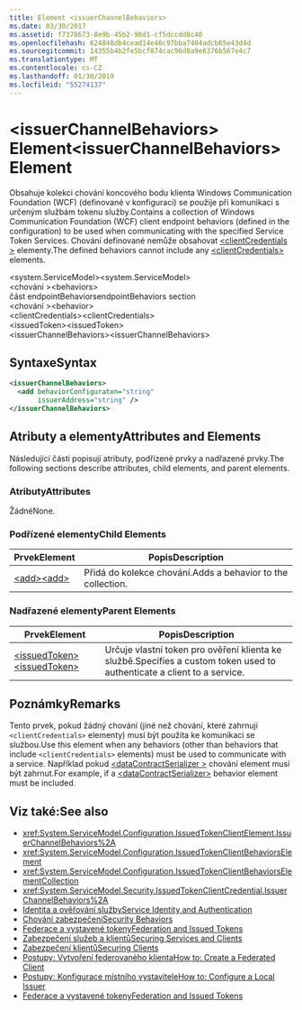 ```yaml
---
title: Element <issuerChannelBehaviors>
ms.date: 03/30/2017
ms.assetid: f7378673-8e9b-45b2-98d1-cf5dccdd8c40
ms.openlocfilehash: 624848db4cead14e46c97bba7404adcb65e43d4d
ms.sourcegitcommit: 14355b4b2fe5bcf874cac96d0a9e6376b567e4c7
ms.translationtype: MT
ms.contentlocale: cs-CZ
ms.lasthandoff: 01/30/2019
ms.locfileid: "55274137"
---
```

# <a name="issuerchannelbehaviors-element"></a><span data-ttu-id="f5a1e-102">\<issuerChannelBehaviors> Element</span><span class="sxs-lookup"><span data-stu-id="f5a1e-102">\<issuerChannelBehaviors> Element</span></span>
<span data-ttu-id="f5a1e-103">Obsahuje kolekci chování koncového bodu klienta Windows Communication Foundation (WCF) (definované v konfiguraci) se použije při komunikaci s určeným službám tokenu služby.</span><span class="sxs-lookup"><span data-stu-id="f5a1e-103">Contains a collection of Windows Communication Foundation (WCF) client endpoint behaviors (defined in the configuration) to be used when communicating with the specified Service Token Services.</span></span> <span data-ttu-id="f5a1e-104">Chování definované nemůže obsahovat [ \<clientCredentials >](../../../../../docs/framework/configure-apps/file-schema/wcf/clientcredentials.md) elementy.</span><span class="sxs-lookup"><span data-stu-id="f5a1e-104">The defined behaviors cannot include any [\<clientCredentials>](../../../../../docs/framework/configure-apps/file-schema/wcf/clientcredentials.md) elements.</span></span>  
  
 <span data-ttu-id="f5a1e-105">\<system.ServiceModel></span><span class="sxs-lookup"><span data-stu-id="f5a1e-105">\<system.ServiceModel></span></span>  
<span data-ttu-id="f5a1e-106">\<chování ></span><span class="sxs-lookup"><span data-stu-id="f5a1e-106">\<behaviors></span></span>  
<span data-ttu-id="f5a1e-107">část endpointBehaviors</span><span class="sxs-lookup"><span data-stu-id="f5a1e-107">endpointBehaviors section</span></span>  
<span data-ttu-id="f5a1e-108">\<chování ></span><span class="sxs-lookup"><span data-stu-id="f5a1e-108">\<behavior></span></span>  
<span data-ttu-id="f5a1e-109">\<clientCredentials></span><span class="sxs-lookup"><span data-stu-id="f5a1e-109">\<clientCredentials></span></span>  
<span data-ttu-id="f5a1e-110">\<issuedToken></span><span class="sxs-lookup"><span data-stu-id="f5a1e-110">\<issuedToken></span></span>  
<span data-ttu-id="f5a1e-111">\<issuerChannelBehaviors></span><span class="sxs-lookup"><span data-stu-id="f5a1e-111">\<issuerChannelBehaviors></span></span>  
  
## <a name="syntax"></a><span data-ttu-id="f5a1e-112">Syntaxe</span><span class="sxs-lookup"><span data-stu-id="f5a1e-112">Syntax</span></span>  
  
```xml  
<issuerChannelBehaviors>
  <add behaviorConfiguraton="string"
       issuerAddress="string" />
</issuerChannelBehaviors>
```  
  
## <a name="attributes-and-elements"></a><span data-ttu-id="f5a1e-113">Atributy a elementy</span><span class="sxs-lookup"><span data-stu-id="f5a1e-113">Attributes and Elements</span></span>  
 <span data-ttu-id="f5a1e-114">Následující části popisují atributy, podřízené prvky a nadřazené prvky.</span><span class="sxs-lookup"><span data-stu-id="f5a1e-114">The following sections describe attributes, child elements, and parent elements.</span></span>  
  
### <a name="attributes"></a><span data-ttu-id="f5a1e-115">Atributy</span><span class="sxs-lookup"><span data-stu-id="f5a1e-115">Attributes</span></span>  
 <span data-ttu-id="f5a1e-116">Žádné</span><span class="sxs-lookup"><span data-stu-id="f5a1e-116">None.</span></span>  
  
### <a name="child-elements"></a><span data-ttu-id="f5a1e-117">Podřízené elementy</span><span class="sxs-lookup"><span data-stu-id="f5a1e-117">Child Elements</span></span>  
  
|<span data-ttu-id="f5a1e-118">Prvek</span><span class="sxs-lookup"><span data-stu-id="f5a1e-118">Element</span></span>|<span data-ttu-id="f5a1e-119">Popis</span><span class="sxs-lookup"><span data-stu-id="f5a1e-119">Description</span></span>|  
|-------------|-----------------|  
|[<span data-ttu-id="f5a1e-120">\<add></span><span class="sxs-lookup"><span data-stu-id="f5a1e-120">\<add></span></span>](../../../../../docs/framework/configure-apps/file-schema/wcf/add-of-issuerchannelbehaviors.md)|<span data-ttu-id="f5a1e-121">Přidá do kolekce chování.</span><span class="sxs-lookup"><span data-stu-id="f5a1e-121">Adds a behavior to the collection.</span></span>|  
  
### <a name="parent-elements"></a><span data-ttu-id="f5a1e-122">Nadřazené elementy</span><span class="sxs-lookup"><span data-stu-id="f5a1e-122">Parent Elements</span></span>  
  
|<span data-ttu-id="f5a1e-123">Prvek</span><span class="sxs-lookup"><span data-stu-id="f5a1e-123">Element</span></span>|<span data-ttu-id="f5a1e-124">Popis</span><span class="sxs-lookup"><span data-stu-id="f5a1e-124">Description</span></span>|  
|-------------|-----------------|  
|[<span data-ttu-id="f5a1e-125">\<issuedToken></span><span class="sxs-lookup"><span data-stu-id="f5a1e-125">\<issuedToken></span></span>](../../../../../docs/framework/configure-apps/file-schema/wcf/issuedtoken.md)|<span data-ttu-id="f5a1e-126">Určuje vlastní token pro ověření klienta ke službě.</span><span class="sxs-lookup"><span data-stu-id="f5a1e-126">Specifies a custom token used to authenticate a client to a service.</span></span>|  
  
## <a name="remarks"></a><span data-ttu-id="f5a1e-127">Poznámky</span><span class="sxs-lookup"><span data-stu-id="f5a1e-127">Remarks</span></span>  
 <span data-ttu-id="f5a1e-128">Tento prvek, pokud žádný chování (jiné než chování, které zahrnují `<clientCredentials>` elementy) musí být použita ke komunikaci se službou.</span><span class="sxs-lookup"><span data-stu-id="f5a1e-128">Use this element when any behaviors (other than behaviors that include `<clientCredentials>` elements) must be used to communicate with a service.</span></span> <span data-ttu-id="f5a1e-129">Například pokud [ \<dataContractSerializer >](../../../../../docs/framework/configure-apps/file-schema/wcf/datacontractserializer-element.md) chování element musí být zahrnut.</span><span class="sxs-lookup"><span data-stu-id="f5a1e-129">For example, if a [\<dataContractSerializer>](../../../../../docs/framework/configure-apps/file-schema/wcf/datacontractserializer-element.md) behavior element must be included.</span></span>  
  
## <a name="see-also"></a><span data-ttu-id="f5a1e-130">Viz také:</span><span class="sxs-lookup"><span data-stu-id="f5a1e-130">See also</span></span>
- <xref:System.ServiceModel.Configuration.IssuedTokenClientElement.IssuerChannelBehaviors%2A>
- <xref:System.ServiceModel.Configuration.IssuedTokenClientBehaviorsElement>
- <xref:System.ServiceModel.Configuration.IssuedTokenClientBehaviorsElementCollection>
- <xref:System.ServiceModel.Security.IssuedTokenClientCredential.IssuerChannelBehaviors%2A>
- [<span data-ttu-id="f5a1e-131">Identita a ověřování služby</span><span class="sxs-lookup"><span data-stu-id="f5a1e-131">Service Identity and Authentication</span></span>](../../../../../docs/framework/wcf/feature-details/service-identity-and-authentication.md)
- [<span data-ttu-id="f5a1e-132">Chování zabezpečení</span><span class="sxs-lookup"><span data-stu-id="f5a1e-132">Security Behaviors</span></span>](../../../../../docs/framework/wcf/feature-details/security-behaviors-in-wcf.md)
- [<span data-ttu-id="f5a1e-133">Federace a vystavené tokeny</span><span class="sxs-lookup"><span data-stu-id="f5a1e-133">Federation and Issued Tokens</span></span>](../../../../../docs/framework/wcf/feature-details/federation-and-issued-tokens.md)
- [<span data-ttu-id="f5a1e-134">Zabezpečení služeb a klientů</span><span class="sxs-lookup"><span data-stu-id="f5a1e-134">Securing Services and Clients</span></span>](../../../../../docs/framework/wcf/feature-details/securing-services-and-clients.md)
- [<span data-ttu-id="f5a1e-135">Zabezpečení klientů</span><span class="sxs-lookup"><span data-stu-id="f5a1e-135">Securing Clients</span></span>](../../../../../docs/framework/wcf/securing-clients.md)
- [<span data-ttu-id="f5a1e-136">Postupy: Vytvoření federovaného klienta</span><span class="sxs-lookup"><span data-stu-id="f5a1e-136">How to: Create a Federated Client</span></span>](../../../../../docs/framework/wcf/feature-details/how-to-create-a-federated-client.md)
- [<span data-ttu-id="f5a1e-137">Postupy: Konfigurace místního vystavitele</span><span class="sxs-lookup"><span data-stu-id="f5a1e-137">How to: Configure a Local Issuer</span></span>](../../../../../docs/framework/wcf/feature-details/how-to-configure-a-local-issuer.md)
- [<span data-ttu-id="f5a1e-138">Federace a vystavené tokeny</span><span class="sxs-lookup"><span data-stu-id="f5a1e-138">Federation and Issued Tokens</span></span>](../../../../../docs/framework/wcf/feature-details/federation-and-issued-tokens.md)
